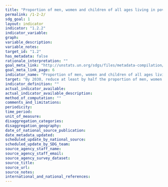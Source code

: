 ```yaml
---
title: "Proportion of men, women and children of all ages living in poverty in all its dimensions according to national definitions"
permalink: /1-2-2/
sdg_goal: 1
layout: indicator
indicator: "1.2.2"
indicator_variable: 
graph: 
variable_description: 
variable_notes: 
target_id: "1.2"
has_metadata: false
rationale_interpretation: ""
goal_meta_link: "http://unstats.un.org/sdgs/files/metadata-compilation/Metadata-Goal-1.pdf"
goal_meta_link_page: 6
indicator_name: "Proportion of men, women and children of all ages living in poverty in all its dimensions according to national definitions"
target: "By 2030, reduce at least by half the proportion of men, women and children of all ages living in poverty in all its dimensions according to national definitions."
indicator_definition: ""
actual_indicator_available: 
actual_indicator_available_description: 
method_of_computation: ""
comments_and_limitations: 
periodicity: 
time_period: 
unit_of_measure: 
disaggregation_categories: 
disaggregation_geography: 
date_of_national_source_publication: 
date_metadata_updated: 
scheduled_update_by_national_source: 
scheduled_update_by_SDG_team: 
source_agency_staff_name: 
source_agency_staff_email: 
source_agency_survey_dataset: 
source_title: 
source_url: 
source_notes: 
international_and_national_references: 
---
```


